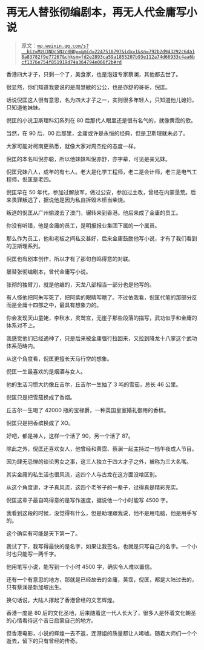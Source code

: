 # 再无人替张彻编剧本，再无人代金庸写小说

> 原文：[`mp.weixin.qq.com/s?__biz=MzU3NDc5Nzc0NQ==&mid=2247518797&idx=1&sn=792b2d943292c6da18a83782f9e77267&chksm=fd2e2893ca59a1855207b93e112a74d66933c4aa6bcf1376e754f851919d74a364794e066f2b#rd`](http://mp.weixin.qq.com/s?__biz=MzU3NDc5Nzc0NQ==&mid=2247518797&idx=1&sn=792b2d943292c6da18a83782f9e77267&chksm=fd2e2893ca59a1855207b93e112a74d66933c4aa6bcf1376e754f851919d74a364794e066f2b#rd)

香港四大才子，只剩一个了，美食家，也是泡妞专家蔡澜，其他都去世了。

很显然，你们知道我要说的是周慧敏的公公，也是亦舒的哥哥，倪匡。 

话说倪匡这人很有意思，名为四大才子之一，实则很多年轻人，只知道他儿媳妇，只知道他妹妹。 

倪匡的小说卫斯理科幻系列在 80 后那代人眼里还是很有名气的，就像黄霑的歌。

当然，在 90 后，00 后那里，金庸或许是永恒的经典，但是卫斯理就未必了。 

大家可能对柯南更熟悉，就像大家对周杰伦的态度一样。 

倪匡的本名叫倪亦聪，所以他妹妹叫倪亦舒，亦字辈，可见是亲兄妹。

倪匡兄妹八人，成年的有七人。老大是化学工程师，老二是会计师，老三是电气工程师，倪匡是老四。

倪匡早在 50 年代，参加过解放军，做过公安，参加过土改，曾经在内蒙垦荒。后来畏罪叛逃了，据说他是因为私自拆毁木桥当柴烧。

叛逃的倪匡从广州偷渡去了澳门，辗转来到香港。他后来成了金庸的员工。 

你没有听错，他是金庸的员工，是明报报业集团下属的一个属员。 

那么作为员工，他和老板之间私交甚好，后来金庸鼓励他写小说，才有了我们看到的卫斯理系列。

倪匡也有剧本创作，所以才有了那句自鸣得意的对联。 

屡替张彻编剧本，曾代金庸写小说。

张彻的独臂刀，就是他编的，天龙八部相当一部分也是他写的。

有人怪他把阿朱写死了，把阿紫的眼睛写瞎了。不过依我看，倪匡代笔的那部分反而是金庸十四部之中，最具有想象力的。 

你会发现天山童姥，李秋水，灵鹫宫，无崖子那些段落的描写，武功似乎和金庸的体系对不上。 

我感觉他们已经通神了，只是后来被金庸强行拉回来，又拉到降龙十八掌这个武功体系范畴内。 

从这个角度看，倪匡更擅长天马行空的想象。 

倪匡一生最喜欢的是烟酒与女人。 

他的生活习惯大约像丘吉尔，丘吉尔一生抽了 3 吨的雪茄，总长 46 公里。 

倪匡只是把雪茄换成了香烟。 

丘吉尔一生喝了 42000 瓶的宝禄爵，一种英国皇室婚礼御用的香槟。

倪匡只是把香槟换成了 XO。

好吧，都是神人，这样一个活了 90，另一个活了 87。

除此之外，倪匡还喜欢女人，他曾经和黄霑、蔡澜一起主持过一档午夜成人节目。 

因为肆无忌惮的谈论男女之事，这三人独立于四大才子之外，被称为三大名嘴。 

其实金庸的私生活也很风流，这四个人与古龙在这方面没啥区别。 

从这个角度讲，才子真风流，这四个老爷子的一辈子，过得真是精彩充实。 

倪匡这辈子最自鸣得意的是写作速度，据说他一个小时能写 4500 字。 

我看到这段的时候，没觉得有什么，但是助理跟我说，他不是用电脑，他是用手写的。

这个确实有可能是天下第一了。 

我试了下，我写得最快的是名字，如果让我签名，也就是只写自己的名字。一个小时也只能写一两千字。

他用笔写小说，能写到一个小时 4500 字，确实令人难以置信。 

还有一个有意思的地方，那就是已经故去的金庸，黄霑，倪匡，都是大陆过去的，只有蔡澜是新加坡出生。 

换句话说，大陆人撑起了香港曾经的文艺辉煌。 

香港一度是 80 后的文化圣地，后来随着这一代人长大了，很多人是怀着文化朝圣的心情看待这个昔日启蒙自己的地方。

但香港电影，小说的辉煌一去不返，连港姐的质量都让人唏嘘。随着大师们一个个逝去，留下的只有曾经的传奇。